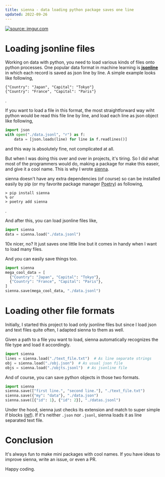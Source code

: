 ```yaml
---
title: sienna - data loading python package saves one line
updated: 2022-09-26
---
```


<a href="https://imgur.com/uTVptRv"><img src="https://i.imgur.com/uTVptRv.jpg" title="source: imgur.com" /></a>

# Loading jsonline files

Working on data with python, you need to load various kinds of files onto python processes.
One popular data format in machine learning is [**jsonline**](https://jsonlines.org/) in which each record is saved as json line by line.
A simple example looks like following,

```
{"Country": "Japan", "Capital": "Tokyo"}
{"Country": "France", "Capital": "Paris"}
```

.

If you want to load a file in this format, the most straightforward way wiht python would be read this file line by line, and load each line as json object like following,

```py
import json 
with open("./data.jsonl", "r") as f:
    data = [json.loads(line) for line in f.readlines()]
```

and this way is absolutely fine, not complicated at all.

But when I was doing this over and over in projects, it's tiring.
So I did what most of the programmers would do, making a package for make this easeir, and give it a cool name.
This is why I wrote [sienna](https://github.com/sobamchan/sienna).

sienna doesn't have any extra dependencies (of course) so can be installed easily by pip (or my favorite package manager [Poetry](https://python-poetry.org/)) as following,

```
> pip install sienna
% or
> poetry add sienna
```

.

And after this, you can load jsonline files like,

```py
import sienna
data = sienna.load("./data.jsonl")
```

10x nicer, no?
It just saves one little line but it comes in handy when I want to load many files.

And you can easily save things too.

```py
import sienna
mega_cool_data = [
  {"Country": "Japan", "Capital": "Tokyo"},
  {"Country": "France", "Capital": "Paris"},
]
sienna.save(mega_cool_data, "./data.jsonl")
```


# Loading other file formats

Initially, I started this project to load only jsonline files but since I load json and text files quite often, I adapted sienna to them as well.

Given a path to a file you want to load, sienna automatically recognizes the file type and load it accordingly.

```py
import sienna
lines = sienna.load("./text_file.txt")  # As line separate strings
obj = sienna.load("./obj.json")  # As usual json file
objs = sienna.load("./objts.jsonl")  # As jsonline file
```

And of course, you can save python objects in those two formats.

```py
import sienna
sienna.save(["first line.", "second line."], "./text_file.txt")
sienna.save({"my": "data"}, "./data.json")
sienna.save([{"id": 1}, {"id": 2}], "./datas.jsonl")
```

Under the hood, sienna just checks its extension and match to super simple if blocks ([ref](https://github.com/sobamchan/sienna/blob/main/sienna/core.py#L5-L11)).
If it's neither `.json` nor `.jsonl`, sienna loads it as line separated text file.


# Conclusion

It's always fun to make mini packages with cool names.
If you have ideas to improve sienna, write an issue, or even a PR.

Happy coding.
